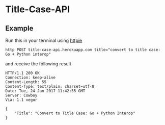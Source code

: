 # Title-Case-API

## Example

Run this in your terminal using [httpie](https://httpie.org)

```
http POST title-case-api.herokuapp.com title="convert to title case: Go + Python interop"
```

and receive the following result

```
HTTP/1.1 200 OK
Connection: keep-alive
Content-Length: 55
Content-Type: text/plain; charset=utf-8
Date: Tue, 24 Jan 2017 11:42:55 GMT
Server: Cowboy
Via: 1.1 vegur

{
    "Title": "Convert to Title Case: Go + Python Interop"
}
```
